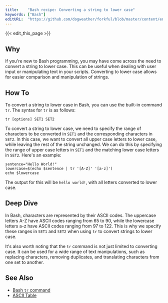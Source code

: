 ```yaml
---
title:    "Bash recipe: Converting a string to lower case"
keywords: ["Bash"]
editURL:  "https://github.com/dogweather/forkful/blob/master/content/en/bash/converting-a-string-to-lower-case.md"
---
```


{{< edit_this_page >}}

## Why 
If you're new to Bash programming, you may have come across the need to convert a string to lower case. This can be useful when dealing with user input or manipulating text in your scripts. Converting to lower case allows for easier comparison and manipulation of strings. 

## How To
To convert a string to lower case in Bash, you can use the built-in command `tr`. The syntax for `tr` is as follows: 

```
tr [options] SET1 SET2
```

To convert a string to lower case, we need to specify the range of characters to be converted in `SET1` and the corresponding characters in `SET2`. In this case, we want to convert all upper case letters to lower case, while leaving the rest of the string unchanged. We can do this by specifying the range of upper case letters in `SET1` and the matching lower case letters in `SET2`. Here's an example:

```
sentence="Hello World!"
lowercase=$(echo $sentence | tr '[A-Z]' '[a-z]')
echo $lowercase
```

The output for this will be `hello world!`, with all letters converted to lower case. 

## Deep Dive
In Bash, characters are represented by their ASCII codes. The uppercase letters A-Z have ASCII codes ranging from 65 to 90, while the lowercase letters a-z have ASCII codes ranging from 97 to 122. This is why we specify these ranges in `SET1` and `SET2` when using `tr` to convert strings to lower case. 

It's also worth noting that the `tr` command is not just limited to converting case. It can be used for a wide range of text manipulations, such as replacing characters, removing duplicates, and translating characters from one set to another. 

## See Also
- [Bash `tr` command](https://linux.die.net/man/1/tr)
- [ASCII Table](https://www.asciitable.com/)